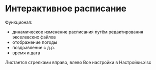 # Интерактивное расписание

Функционал:
- динамическое изменение расписания путём редактирования экселевских файлов
- отображение погоды
- поздравление с д.р.
- время и дата

Листается стрелками вправо, влево
Все настройки в Настройки.xlsx
